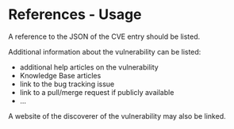 # References - Usage

A reference to the JSON of the CVE entry should be listed.

Additional information about the vulnerability can be listed:

* additional help articles on the vulnerability
* Knowledge Base articles
* link to the bug tracking issue
* link to a pull/merge request if publicly available
* ...

A website of the discoverer of the vulnerability may also be linked.
